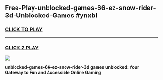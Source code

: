 
## Free-Play-unblocked-games-66-ez-snow-rider-3d-Unblocked-Games #ynxbl
<h3>
<a href="https://news.freeplayer.one?title=unblocked-games-66-ez-snow-rider-3d&ref=8M">CLICK TO PLAY</a></h3>
<hr>

<h3>
<a href="https://news.freeplayer.one?title=unblocked-games-66-ez-snow-rider-3d&ref=8M">CLICK 2 PLAY</a>
  
</h3>

<a href="https://news.freeplayer.one?title=unblocked-games-66-ez-snow-rider-3d&ref=8M"><img src="https://clearcache.store/games.png"></a>


**unblocked-games-66-ez-snow-rider-3d games unblocked: Your Gateway to Fun and Accessible Online Gaming**
